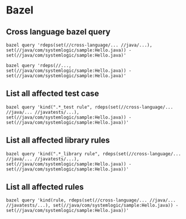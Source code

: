 # Bazel


## Cross language bazel query

```
bazel query 'rdeps(set(//cross-language/... //java/...), set(//java/com/systemlogic/sample:Hello.java)) - set(//java/com/systemlogic/sample:Hello.java)'

bazel query 'rdeps(//..., set(//java/com/systemlogic/sample:Hello.java)) - set(//java/com/systemlogic/sample:Hello.java)'
```

## List all affected test case
```
bazel query 'kind(".*_test rule", rdeps(set(//cross-language/... //java/... //javatests/...), set(//java/com/systemlogic/sample:Hello.java)) - set(//java/com/systemlogic/sample:Hello.java))'
```

## List all affected library rules
```
bazel query 'kind(".*_library rule", rdeps(set(//cross-language/... //java/... //javatests/...), set(//java/com/systemlogic/sample:Hello.java)) - set(//java/com/systemlogic/sample:Hello.java))'
```

## List all affected rules
```
bazel query 'kind(rule, rdeps(set(//cross-language/... //java/... //javatests/...), set(//java/com/systemlogic/sample:Hello.java)) - set(//java/com/systemlogic/sample:Hello.java))'
```
